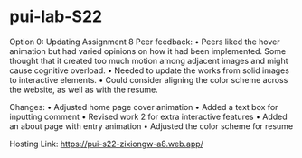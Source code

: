 # pui-lab-S22

Option 0: Updating Assignment 8
Peer feedback:
• Peers liked the hover animation but had varied opinions on how it had been implemented. Some thought that it created too much motion among adjacent images and might cause cognitive overload.
• Needed to update the works from solid images to interactive elements.
• Could consider aligning the color scheme across the website, as well as with the resume.

Changes:
• Adjusted home page cover animation
• Added a text box for inputting comment
• Revised work 2 for extra interactive features
• Added an about page with entry animation
• Adjusted the color scheme for resume

Hosting Link: https://pui-s22-zixiongw-a8.web.app/
